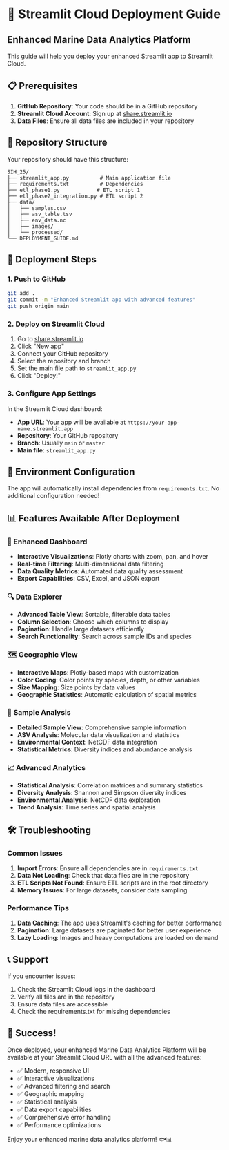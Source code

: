 # 🚀 Streamlit Cloud Deployment Guide

## Enhanced Marine Data Analytics Platform

This guide will help you deploy your enhanced Streamlit app to Streamlit Cloud.

## 📋 Prerequisites

1. **GitHub Repository**: Your code should be in a GitHub repository
2. **Streamlit Cloud Account**: Sign up at [share.streamlit.io](https://share.streamlit.io)
3. **Data Files**: Ensure all data files are included in your repository

## 🔧 Repository Structure

Your repository should have this structure:
```
SIH_25/
├── streamlit_app.py          # Main application file
├── requirements.txt          # Dependencies
├── etl_phase1.py            # ETL script 1
├── etl_phase2_integration.py # ETL script 2
├── data/
│   ├── samples.csv
│   ├── asv_table.tsv
│   ├── env_data.nc
│   ├── images/
│   └── processed/
└── DEPLOYMENT_GUIDE.md
```

## 🚀 Deployment Steps

### 1. Push to GitHub
```bash
git add .
git commit -m "Enhanced Streamlit app with advanced features"
git push origin main
```

### 2. Deploy on Streamlit Cloud

1. Go to [share.streamlit.io](https://share.streamlit.io)
2. Click "New app"
3. Connect your GitHub repository
4. Select the repository and branch
5. Set the main file path to `streamlit_app.py`
6. Click "Deploy!"

### 3. Configure App Settings

In the Streamlit Cloud dashboard:
- **App URL**: Your app will be available at `https://your-app-name.streamlit.app`
- **Repository**: Your GitHub repository
- **Branch**: Usually `main` or `master`
- **Main file**: `streamlit_app.py`

## 🔧 Environment Configuration

The app will automatically install dependencies from `requirements.txt`. No additional configuration needed!

## 📊 Features Available After Deployment

### 🎯 Enhanced Dashboard
- **Interactive Visualizations**: Plotly charts with zoom, pan, and hover
- **Real-time Filtering**: Multi-dimensional data filtering
- **Data Quality Metrics**: Automated data quality assessment
- **Export Capabilities**: CSV, Excel, and JSON export

### 🔍 Data Explorer
- **Advanced Table View**: Sortable, filterable data tables
- **Column Selection**: Choose which columns to display
- **Pagination**: Handle large datasets efficiently
- **Search Functionality**: Search across sample IDs and species

### 🗺️ Geographic View
- **Interactive Maps**: Plotly-based maps with customization
- **Color Coding**: Color points by species, depth, or other variables
- **Size Mapping**: Size points by data values
- **Geographic Statistics**: Automatic calculation of spatial metrics

### 🔬 Sample Analysis
- **Detailed Sample View**: Comprehensive sample information
- **ASV Analysis**: Molecular data visualization and statistics
- **Environmental Context**: NetCDF data integration
- **Statistical Metrics**: Diversity indices and abundance analysis

### 📈 Advanced Analytics
- **Statistical Analysis**: Correlation matrices and summary statistics
- **Diversity Analysis**: Shannon and Simpson diversity indices
- **Environmental Analysis**: NetCDF data exploration
- **Trend Analysis**: Time series and spatial analysis

## 🛠️ Troubleshooting

### Common Issues

1. **Import Errors**: Ensure all dependencies are in `requirements.txt`
2. **Data Not Loading**: Check that data files are in the repository
3. **ETL Scripts Not Found**: Ensure ETL scripts are in the root directory
4. **Memory Issues**: For large datasets, consider data sampling

### Performance Tips

1. **Data Caching**: The app uses Streamlit's caching for better performance
2. **Pagination**: Large datasets are paginated for better user experience
3. **Lazy Loading**: Images and heavy computations are loaded on demand

## 📞 Support

If you encounter issues:
1. Check the Streamlit Cloud logs in the dashboard
2. Verify all files are in the repository
3. Ensure data files are accessible
4. Check the requirements.txt for missing dependencies

## 🎉 Success!

Once deployed, your enhanced Marine Data Analytics Platform will be available at your Streamlit Cloud URL with all the advanced features:

- ✅ Modern, responsive UI
- ✅ Interactive visualizations
- ✅ Advanced filtering and search
- ✅ Geographic mapping
- ✅ Statistical analysis
- ✅ Data export capabilities
- ✅ Comprehensive error handling
- ✅ Performance optimizations

Enjoy your enhanced marine data analytics platform! 🐟📊
